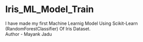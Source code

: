 # Iris_ML_Model_Train
I have made my first Machine Learnig Model Using Scikit-Learn (RandomForestClassifier) Of Iris Dataset.
<br>
Author - Mayank Jadu
 